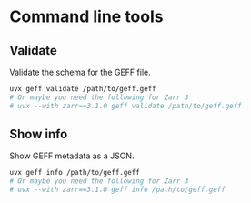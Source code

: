 # Command line tools 

## Validate

Validate the schema for the GEFF file. 

```bash
uvx geff validate /path/to/geff.geff
# Or maybe you need the following for Zarr 3
# uvx --with zarr==3.1.0 geff validate /path/to/geff.geff
```

## Show info

Show GEFF metadata as a JSON.

```bash
uvx geff info /path/to/geff.geff
# Or maybe you need the following for Zarr 3
# uvx --with zarr==3.1.0 geff info /path/to/geff.geff
```